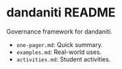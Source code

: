 # dandaniti README
Governance framework for dandaniti.
- `one-pager.md`: Quick summary.
- `examples.md`: Real-world uses.
- `activities.md`: Student activities.
